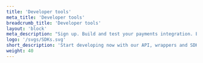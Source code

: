 ```yaml
---
title: 'Developer tools'
meta_title: 'Developer tools'
breadcrumb_title: 'Developer tools'
layout: 'block'
meta_description: "Sign up. Build and test your payments integration. Explore our products and services. Use our API Reference, SDKs, and wrappers. Get support."
logo: '/svgs/SDKs.svg'
short_description: 'Start developing now with our API, wrappers and SDKs'
weight: 40
---
```


